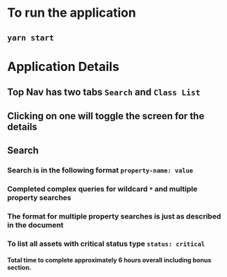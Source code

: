 # To run the application

## `yarn start`

# Application Details

## Top Nav has two tabs `Search` and `Class List`

## Clicking on one will toggle the screen for the details

## Search

### Search is in the following format `property-name: value`

### Completed complex queries for wildcard `*` and multiple property searches

### The format for multiple property searches is just as described in the document

### To list all assets with critical status type `status: critical`

#### Total time to complete approximately 6 hours overall including bonus section.

